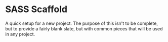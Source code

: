 # SASS Scaffold

A quick setup for a new project. The purpose of this isn't to be complete, but to provide a fairly blank slate, but with common pieces that will be used in any project.